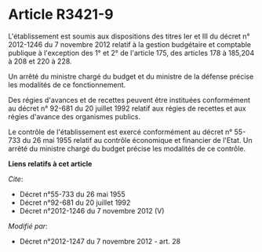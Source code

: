 # Article R3421-9

L'établissement est soumis aux dispositions des titres Ier et III du décret n° 2012-1246 du 7 novembre 2012 relatif à la
gestion budgétaire et comptable publique à l'exception des 1° et 2° de l'article 175, des articles 178 à 185,204 à 208 et 220
à 228. 

Un arrêté du ministre chargé du budget et du ministre de la défense précise les modalités de ce fonctionnement. 

Des régies d'avances et de recettes peuvent être instituées conformément au décret n° 92-681 du 20 juillet 1992 relatif aux
régies de recettes et aux régies d'avance des organismes publics. 

Le contrôle de l'établissement est exercé conformément au décret n° 55-733 du 26 mai 1955 relatif au contrôle économique et
financier de l'Etat. Un arrêté du ministre chargé du budget précise les modalités de ce contrôle.

**Liens relatifs à cet article**

_Cite_:

  - Décret n°55-733 du 26 mai 1955
  - Décret n°92-681 du 20 juillet 1992
  - Décret n°2012-1246 du 7 novembre 2012 (V)

_Modifié par_:

  - Décret n°2012-1247 du 7 novembre 2012 - art. 28
